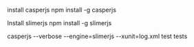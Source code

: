install casperjs
npm install -g casperjs

Install slimerjs
npm install -g slimerjs


casperjs --verbose --engine=slimerjs --xunit=log.xml test tests
